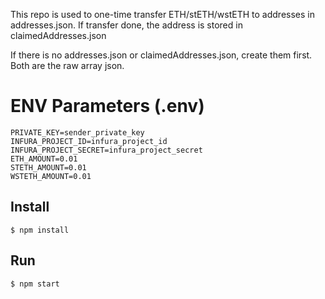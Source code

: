 This repo is used to one-time transfer ETH/stETH/wstETH to addresses in addresses.json. If transfer done, the address is stored in claimedAddresses.json

If there is no addresses.json or claimedAddresses.json, create them first. Both are the raw array json.

# ENV Parameters (.env)

```
PRIVATE_KEY=sender_private_key
INFURA_PROJECT_ID=infura_project_id
INFURA_PROJECT_SECRET=infura_project_secret
ETH_AMOUNT=0.01
STETH_AMOUNT=0.01
WSTETH_AMOUNT=0.01
```

## Install

`$ npm install`

## Run
`$ npm start`